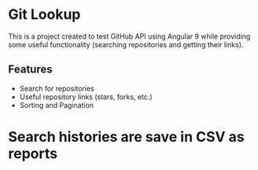 # Git Lookup

This is a project created to test GitHub API using Angular 9 while providing some useful functionality (searching repositories and getting their links).

## Features
- Search for repositories
- Useful repository links (stars, forks, etc.)
- Sorting and Pagination

# Search histories are save in CSV as reports
